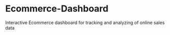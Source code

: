 # Ecommerce-Dashboard
Interactive Ecommerce dashboard for tracking and analyzing of online sales data
